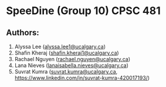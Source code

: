 # SpeeDine (Group 10) CPSC 481

## Authors:
1. Alyssa Lee (alyssa.lee1@ucalgary.ca)
2. Shafin Kheraj (shafin.kheraj1@ucalgary.ca)
3. Rachael Nguyen (rachael.nguyen@ucalgary.ca)
4. Lana Nieves (lanaisabella.nieves@ucalgary.ca)
5. Suvrat Kumra (suvrat.kumra@ucalgary.ca, https://www.linkedin.com/in/suvrat-kumra-420017193/)
